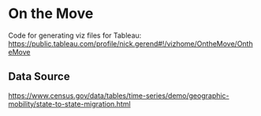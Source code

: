 # On the Move
Code for generating viz files for Tableau:
https://public.tableau.com/profile/nick.gerend#!/vizhome/OntheMove/OntheMove

## Data Source
https://www.census.gov/data/tables/time-series/demo/geographic-mobility/state-to-state-migration.html
